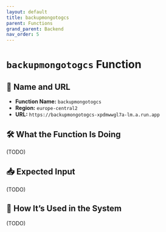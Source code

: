 ```yaml
---
layout: default
title: backupmongotogcs
parent: Functions
grand_parent: Backend
nav_order: 5
---
```


# `backupmongotogcs` Function

## 🔗 Name and URL

- **Function Name:** `backupmongotogcs`
- **Region:** `europe-central2`
- **URL:** `https://backupmongotogcs-xpdmwwgl7a-lm.a.run.app`

## 🛠️ What the Function Is Doing

(TODO)

## 📥 Expected Input

(TODO)

## 🔄 How It’s Used in the System

(TODO)
